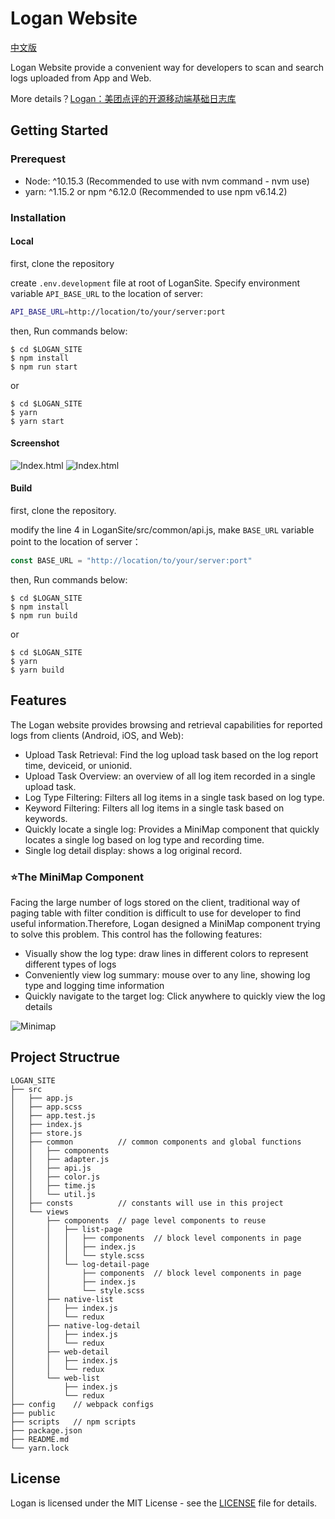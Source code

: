 # Logan Website

[中文版](./README_CN.md)

Logan Website provide a convenient way for developers to scan and search logs uploaded from App and Web.

More details？[Logan：美团点评的开源移动端基础日志库](https://tech.meituan.com/2018/10/11/logan-open-source.html)

## Getting Started

### Prerequest
- Node: ^10.15.3 (Recommended to use with nvm command - nvm use)
- yarn: ^1.15.2 or npm ^6.12.0 (Recommended to use npm v6.14.2)


### Installation

#### Local

first, clone the repository

create `.env.development` file at root of LoganSite.
Specify environment variable `API_BASE_URL` to the location of server:
```bash
API_BASE_URL=http://location/to/your/server:port
```

then, Run commands below:
```
$ cd $LOGAN_SITE
$ npm install
$ npm run start
```
or
```
$ cd $LOGAN_SITE
$ yarn
$ yarn start
```

#### Screenshot

![Index.html](./docs/list-page.png)
![Index.html](./docs/detail-page.png)

#### Build

first, clone the repository.

modify the line 4 in LoganSite/src/common/api.js,
make `BASE_URL` variable point to the location of server：
```javascript
const BASE_URL = "http://location/to/your/server:port"
```

then, Run commands below:

```
$ cd $LOGAN_SITE
$ npm install
$ npm run build
```
or
```
$ cd $LOGAN_SITE
$ yarn
$ yarn build
```

## Features

The Logan website provides browsing and retrieval capabilities for reported logs from clients (Android, iOS, and Web):
- Upload Task Retrieval: Find the log upload task based on the log report time, deviceid, or unionid.
- Upload Task Overview: an overview of all log item recorded in a single upload task.
- Log Type Filtering: Filters all log items in a single task based on log type.
- Keyword Filtering: Filters all log items in a single task based on keywords.
- Quickly locate a single log: Provides a MiniMap component that quickly locates a single log based on log type and recording time.
- Single log detail display: shows a log original record.

### ⭐️**The MiniMap Component**

Facing the large number of logs stored on the client, traditional way of paging table with filter condition is difficult to use for developer to find useful information.Therefore, Logan designed a MiniMap component trying to solve this problem. This control has the following features:
- Visually show the log type: draw lines in different colors to represent different types of logs
- Conveniently view log summary: mouse over to any line, showing log type and logging time information
- Quickly navigate to the target log: Click anywhere to quickly view the log details

![Minimap](./docs/minimap.png)



## Project Structrue
```
LOGAN_SITE
├── src
│   ├── app.js
│   ├── app.scss
│   ├── app.test.js
│   ├── index.js
│   ├── store.js
│   ├── common          // common components and global functions
│   │   ├── components
│   │   ├── adapter.js
│   │   ├── api.js
│   │   ├── color.js
│   │   ├── time.js
│   │   └── util.js
│   ├── consts          // constants will use in this project
│   └── views
│       ├── components  // page level components to reuse
│       │   ├── list-page
│       │   │   ├── components  // block level components in page
│       │   │   ├── index.js
│       │   │   └── style.scss
│       │   └── log-detail-page
│       │       ├── components  // block level components in page
│       │       ├── index.js
│       │       └── style.scss
│       ├── native-list
│       │   ├── index.js
│       │   └── redux
│       ├── native-log-detail
│       │   ├── index.js
│       │   └── redux
│       ├── web-detail
│       │   ├── index.js
│       │   └── redux
│       └── web-list
│           ├── index.js
│           └── redux
├── config    // webpack configs
├── public
├── scripts   // npm scripts
├── package.json
├── README.md
└── yarn.lock
```

## License
Logan is licensed under the MIT License - see the [LICENSE](https://github.com/Meituan-Dianping/Logan/blob/master/LICENSE) file for details.